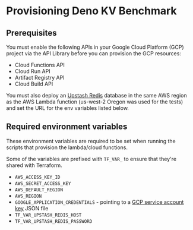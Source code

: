 # Provisioning Deno KV Benchmark
## Prerequisites
You must enable the following APIs in your Google Cloud Platform
(GCP) project via the API Library before you can provision the GCP
resources:

 - Cloud Functions API
 - Cloud Run API
 - Artifact Registry API
 - Cloud Build API

You must also deploy an [Upstash Redis] database in the
same AWS region as the AWS Lambda function (us-west-2
Oregon was used for the tests) and set the URL for the
env variables listed below.

## Required environment variables
These environment variables are required to be set when
running the scripts that provision the lambda/cloud functions.

Some of the variables are prefixed with `TF_VAR_` to ensure that
they're shared with Terraform.

 - `AWS_ACCESS_KEY_ID`
 - `AWS_SECRET_ACCESS_KEY`
 - `AWS_DEFAULT_REGION`
 - `AWS_REGION`
 - `GOOGLE_APPLICATION_CREDENTIALS` - pointing to a [GCP service account key] JSON file
 - `TF_VAR_UPSTASH_REDIS_HOST`
 - `TF_VAR_UPSTASH_REDIS_PASSWORD`

<!-- Links -->
[GCP service account key]: https://cloud.google.com/iam/docs/keys-create-delete#creating
[Upstash Redis]: https://upstash.com/redis

